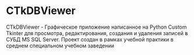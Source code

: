 # CTkDBViewer
CTkDBViewer - Графическое приложение написанное на Python Custom Tkinter для просмотра, редактирования, создания и удаления записей в СУБД MS SQL Server. Проект создан в рамках учебной практики в среднем специальном учебном заведении
